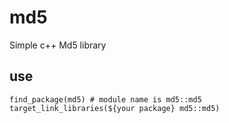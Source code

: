# md5

Simple c++ Md5 library

## use
```
find_package(md5) # module name is md5::md5
target_link_libraries(${your package} md5::md5)
```
